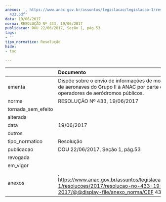 ```yaml
---
anexos: ', https://www.anac.gov.br/assuntos/legislacao/legislacao-1/resolucoes/2017/resolucao-no-433-19-06-2017/@@display-file/anexo_norma/CEF
  433.pdf'
data: 19/06/2017
norma: RESOLUÇÃO Nº 433, 19/06/2017
publicacao: DOU 22/06/2017, Seção 1, pág.53
tags:
- ''
tipo_normatico: Resolução
hide: 
- toc 
 
---
```


|                    | Documento                                                                                                                                     |
|:-------------------|:----------------------------------------------------------------------------------------------------------------------------------------------|
| ementa             | Dispõe sobre o envio de informações de movimentação de aeronaves do Grupo II à ANAC por parte dos operadores de aeródromos públicos.          |
| norma              | RESOLUÇÃO Nº 433, 19/06/2017                                                                                                                  |
| tornada_sem_efeito |                                                                                                                                               |
| alterada           |                                                                                                                                               |
| data               | 19/06/2017                                                                                                                                    |
| outros             |                                                                                                                                               |
| tipo_normatico     | Resolução                                                                                                                                     |
| publicacao         | DOU 22/06/2017, Seção 1, pág.53                                                                                                               |
| revogada           |                                                                                                                                               |
| em_vigor           |                                                                                                                                               |
| anexos             | , https://www.anac.gov.br/assuntos/legislacao/legislacao-1/resolucoes/2017/resolucao-no-433-19-06-2017/@@display-file/anexo_norma/CEF 433.pdf |
